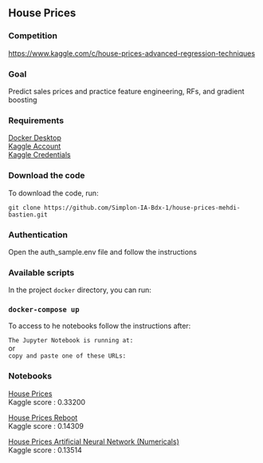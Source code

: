 ## House Prices

### Competition

[https://www.kaggle.com/c/house-prices-advanced-regression-techniques
](https://www.kaggle.com/c/house-prices-advanced-regression-techniques)
### Goal

Predict sales prices and practice feature engineering, RFs, and gradient boosting

### Requirements

[Docker Desktop](https://www.docker.com/products/docker-desktop)<br>
[Kaggle Account](https://kaggle.com/)<br>
[Kaggle Credentials
](https://github.com/Kaggle/kaggle-api#api-credentials)

### Download the code

To download the code, run:

`git clone https://github.com/Simplon-IA-Bdx-1/house-prices-mehdi-bastien.git
`

### Authentication

Open the auth_sample.env file and follow the instructions <br>


### Available scripts
In the project <code>docker</code> directory, you can run:<br>
<h3><code>docker-compose up</code></h3>
To access to he notebooks follow the instructions after:
<p>
<code>The Jupyter Notebook is running at:</code><br>
or <br>
<code>copy and paste one of these URLs:</code>
</p>


### Notebooks

[House Prices](https://github.com/Simplon-IA-Bdx-1/house-prices-mehdi-bastien/blob/master/HousePrices.ipynb)  
Kaggle score : 0.33200


[House Prices Reboot](https://github.com/Simplon-IA-Bdx-1/house-prices-mehdi-bastien/blob/master/HousePricesReboot.ipynb)    
Kaggle score : 0.14309


[House Prices Artificial Neural Network (Numericals)](https://github.com/Simplon-IA-Bdx-1/house-prices-mehdi-bastien/blob/master/HousePrices_ANN_NumFeats.ipynb)  
Kaggle score : 0.13514
